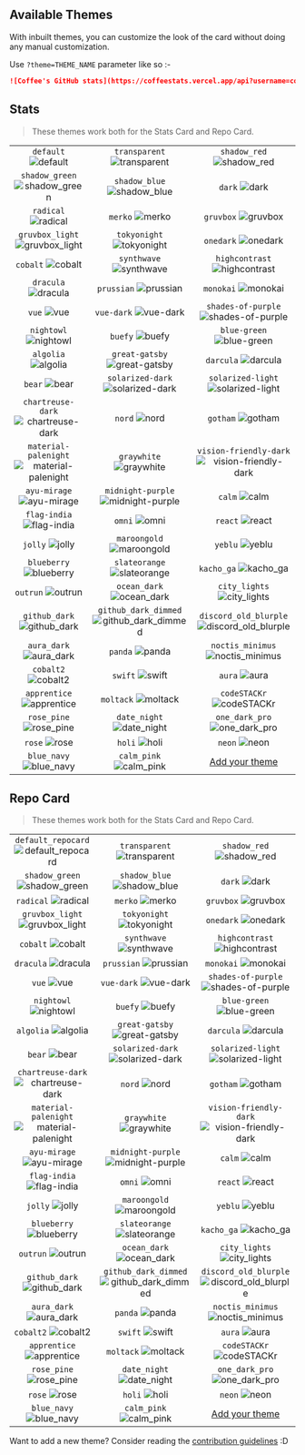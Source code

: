 ## Available Themes

<!-- DO NOT EDIT THIS FILE DIRECTLY -->

With inbuilt themes, you can customize the look of the card without doing any manual customization.

Use `?theme=THEME_NAME` parameter like so :-

```md
![Coffee's GitHub stats](https://coffeestats.vercel.app/api?username=coffee&theme=dark&show_icons=true)
```

## Stats

> These themes work both for the Stats Card and Repo Card.

| | | |
| :--: | :--: | :--: |
| `default` ![default][default] | `transparent` ![transparent][transparent] | `shadow_red` ![shadow_red][shadow_red] |
| `shadow_green` ![shadow_green][shadow_green] | `shadow_blue` ![shadow_blue][shadow_blue] | `dark` ![dark][dark] |
| `radical` ![radical][radical] | `merko` ![merko][merko] | `gruvbox` ![gruvbox][gruvbox] |
| `gruvbox_light` ![gruvbox_light][gruvbox_light] | `tokyonight` ![tokyonight][tokyonight] | `onedark` ![onedark][onedark] |
| `cobalt` ![cobalt][cobalt] | `synthwave` ![synthwave][synthwave] | `highcontrast` ![highcontrast][highcontrast] |
| `dracula` ![dracula][dracula] | `prussian` ![prussian][prussian] | `monokai` ![monokai][monokai] |
| `vue` ![vue][vue] | `vue-dark` ![vue-dark][vue-dark] | `shades-of-purple` ![shades-of-purple][shades-of-purple] |
| `nightowl` ![nightowl][nightowl] | `buefy` ![buefy][buefy] | `blue-green` ![blue-green][blue-green] |
| `algolia` ![algolia][algolia] | `great-gatsby` ![great-gatsby][great-gatsby] | `darcula` ![darcula][darcula] |
| `bear` ![bear][bear] | `solarized-dark` ![solarized-dark][solarized-dark] | `solarized-light` ![solarized-light][solarized-light] |
| `chartreuse-dark` ![chartreuse-dark][chartreuse-dark] | `nord` ![nord][nord] | `gotham` ![gotham][gotham] |
| `material-palenight` ![material-palenight][material-palenight] | `graywhite` ![graywhite][graywhite] | `vision-friendly-dark` ![vision-friendly-dark][vision-friendly-dark] |
| `ayu-mirage` ![ayu-mirage][ayu-mirage] | `midnight-purple` ![midnight-purple][midnight-purple] | `calm` ![calm][calm] |
| `flag-india` ![flag-india][flag-india] | `omni` ![omni][omni] | `react` ![react][react] |
| `jolly` ![jolly][jolly] | `maroongold` ![maroongold][maroongold] | `yeblu` ![yeblu][yeblu] |
| `blueberry` ![blueberry][blueberry] | `slateorange` ![slateorange][slateorange] | `kacho_ga` ![kacho_ga][kacho_ga] |
| `outrun` ![outrun][outrun] | `ocean_dark` ![ocean_dark][ocean_dark] | `city_lights` ![city_lights][city_lights] |
| `github_dark` ![github_dark][github_dark] | `github_dark_dimmed` ![github_dark_dimmed][github_dark_dimmed] | `discord_old_blurple` ![discord_old_blurple][discord_old_blurple] |
| `aura_dark` ![aura_dark][aura_dark] | `panda` ![panda][panda] | `noctis_minimus` ![noctis_minimus][noctis_minimus] |
| `cobalt2` ![cobalt2][cobalt2] | `swift` ![swift][swift] | `aura` ![aura][aura] |
| `apprentice` ![apprentice][apprentice] | `moltack` ![moltack][moltack] | `codeSTACKr` ![codeSTACKr][codeSTACKr] |
| `rose_pine` ![rose_pine][rose_pine] | `date_night` ![date_night][date_night] | `one_dark_pro` ![one_dark_pro][one_dark_pro] |
| `rose` ![rose][rose] | `holi` ![holi][holi] | `neon` ![neon][neon] |
| `blue_navy` ![blue_navy][blue_navy] | `calm_pink` ![calm_pink][calm_pink] | [Add your theme][add-theme] |

## Repo Card

> These themes work both for the Stats Card and Repo Card.

| | | |
| :--: | :--: | :--: |
| `default_repocard` ![default_repocard][default_repocard_repo] | `transparent` ![transparent][transparent_repo] | `shadow_red` ![shadow_red][shadow_red_repo] |
| `shadow_green` ![shadow_green][shadow_green_repo] | `shadow_blue` ![shadow_blue][shadow_blue_repo] | `dark` ![dark][dark_repo] |
| `radical` ![radical][radical_repo] | `merko` ![merko][merko_repo] | `gruvbox` ![gruvbox][gruvbox_repo] |
| `gruvbox_light` ![gruvbox_light][gruvbox_light_repo] | `tokyonight` ![tokyonight][tokyonight_repo] | `onedark` ![onedark][onedark_repo] |
| `cobalt` ![cobalt][cobalt_repo] | `synthwave` ![synthwave][synthwave_repo] | `highcontrast` ![highcontrast][highcontrast_repo] |
| `dracula` ![dracula][dracula_repo] | `prussian` ![prussian][prussian_repo] | `monokai` ![monokai][monokai_repo] |
| `vue` ![vue][vue_repo] | `vue-dark` ![vue-dark][vue-dark_repo] | `shades-of-purple` ![shades-of-purple][shades-of-purple_repo] |
| `nightowl` ![nightowl][nightowl_repo] | `buefy` ![buefy][buefy_repo] | `blue-green` ![blue-green][blue-green_repo] |
| `algolia` ![algolia][algolia_repo] | `great-gatsby` ![great-gatsby][great-gatsby_repo] | `darcula` ![darcula][darcula_repo] |
| `bear` ![bear][bear_repo] | `solarized-dark` ![solarized-dark][solarized-dark_repo] | `solarized-light` ![solarized-light][solarized-light_repo] |
| `chartreuse-dark` ![chartreuse-dark][chartreuse-dark_repo] | `nord` ![nord][nord_repo] | `gotham` ![gotham][gotham_repo] |
| `material-palenight` ![material-palenight][material-palenight_repo] | `graywhite` ![graywhite][graywhite_repo] | `vision-friendly-dark` ![vision-friendly-dark][vision-friendly-dark_repo] |
| `ayu-mirage` ![ayu-mirage][ayu-mirage_repo] | `midnight-purple` ![midnight-purple][midnight-purple_repo] | `calm` ![calm][calm_repo] |
| `flag-india` ![flag-india][flag-india_repo] | `omni` ![omni][omni_repo] | `react` ![react][react_repo] |
| `jolly` ![jolly][jolly_repo] | `maroongold` ![maroongold][maroongold_repo] | `yeblu` ![yeblu][yeblu_repo] |
| `blueberry` ![blueberry][blueberry_repo] | `slateorange` ![slateorange][slateorange_repo] | `kacho_ga` ![kacho_ga][kacho_ga_repo] |
| `outrun` ![outrun][outrun_repo] | `ocean_dark` ![ocean_dark][ocean_dark_repo] | `city_lights` ![city_lights][city_lights_repo] |
| `github_dark` ![github_dark][github_dark_repo] | `github_dark_dimmed` ![github_dark_dimmed][github_dark_dimmed_repo] | `discord_old_blurple` ![discord_old_blurple][discord_old_blurple_repo] |
| `aura_dark` ![aura_dark][aura_dark_repo] | `panda` ![panda][panda_repo] | `noctis_minimus` ![noctis_minimus][noctis_minimus_repo] |
| `cobalt2` ![cobalt2][cobalt2_repo] | `swift` ![swift][swift_repo] | `aura` ![aura][aura_repo] |
| `apprentice` ![apprentice][apprentice_repo] | `moltack` ![moltack][moltack_repo] | `codeSTACKr` ![codeSTACKr][codeSTACKr_repo] |
| `rose_pine` ![rose_pine][rose_pine_repo] | `date_night` ![date_night][date_night_repo] | `one_dark_pro` ![one_dark_pro][one_dark_pro_repo] |
| `rose` ![rose][rose_repo] | `holi` ![holi][holi_repo] | `neon` ![neon][neon_repo] |
| `blue_navy` ![blue_navy][blue_navy_repo] | `calm_pink` ![calm_pink][calm_pink_repo] | [Add your theme][add-theme] |


[default]: https://coffeestats.vercel.app/api?username=coffee&show_icons=true&hide=contribs,prs&cache_seconds=86400&theme=default
[default_repocard]: https://coffeestats.vercel.app/api?username=coffee&show_icons=true&hide=contribs,prs&cache_seconds=86400&theme=default_repocard
[transparent]: https://coffeestats.vercel.app/api?username=coffee&show_icons=true&hide=contribs,prs&cache_seconds=86400&theme=transparent
[shadow_red]: https://coffeestats.vercel.app/api?username=coffee&show_icons=true&hide=contribs,prs&cache_seconds=86400&theme=shadow_red
[shadow_green]: https://coffeestats.vercel.app/api?username=coffee&show_icons=true&hide=contribs,prs&cache_seconds=86400&theme=shadow_green
[shadow_blue]: https://coffeestats.vercel.app/api?username=coffee&show_icons=true&hide=contribs,prs&cache_seconds=86400&theme=shadow_blue
[dark]: https://coffeestats.vercel.app/api?username=coffee&show_icons=true&hide=contribs,prs&cache_seconds=86400&theme=dark
[radical]: https://coffeestats.vercel.app/api?username=coffee&show_icons=true&hide=contribs,prs&cache_seconds=86400&theme=radical
[merko]: https://coffeestats.vercel.app/api?username=coffee&show_icons=true&hide=contribs,prs&cache_seconds=86400&theme=merko
[gruvbox]: https://coffeestats.vercel.app/api?username=coffee&show_icons=true&hide=contribs,prs&cache_seconds=86400&theme=gruvbox
[gruvbox_light]: https://coffeestats.vercel.app/api?username=coffee&show_icons=true&hide=contribs,prs&cache_seconds=86400&theme=gruvbox_light
[tokyonight]: https://coffeestats.vercel.app/api?username=coffee&show_icons=true&hide=contribs,prs&cache_seconds=86400&theme=tokyonight
[onedark]: https://coffeestats.vercel.app/api?username=coffee&show_icons=true&hide=contribs,prs&cache_seconds=86400&theme=onedark
[cobalt]: https://coffeestats.vercel.app/api?username=coffee&show_icons=true&hide=contribs,prs&cache_seconds=86400&theme=cobalt
[synthwave]: https://coffeestats.vercel.app/api?username=coffee&show_icons=true&hide=contribs,prs&cache_seconds=86400&theme=synthwave
[highcontrast]: https://coffeestats.vercel.app/api?username=coffee&show_icons=true&hide=contribs,prs&cache_seconds=86400&theme=highcontrast
[dracula]: https://coffeestats.vercel.app/api?username=coffee&show_icons=true&hide=contribs,prs&cache_seconds=86400&theme=dracula
[prussian]: https://coffeestats.vercel.app/api?username=coffee&show_icons=true&hide=contribs,prs&cache_seconds=86400&theme=prussian
[monokai]: https://coffeestats.vercel.app/api?username=coffee&show_icons=true&hide=contribs,prs&cache_seconds=86400&theme=monokai
[vue]: https://coffeestats.vercel.app/api?username=coffee&show_icons=true&hide=contribs,prs&cache_seconds=86400&theme=vue
[vue-dark]: https://coffeestats.vercel.app/api?username=coffee&show_icons=true&hide=contribs,prs&cache_seconds=86400&theme=vue-dark
[shades-of-purple]: https://coffeestats.vercel.app/api?username=coffee&show_icons=true&hide=contribs,prs&cache_seconds=86400&theme=shades-of-purple
[nightowl]: https://coffeestats.vercel.app/api?username=coffee&show_icons=true&hide=contribs,prs&cache_seconds=86400&theme=nightowl
[buefy]: https://coffeestats.vercel.app/api?username=coffee&show_icons=true&hide=contribs,prs&cache_seconds=86400&theme=buefy
[blue-green]: https://coffeestats.vercel.app/api?username=coffee&show_icons=true&hide=contribs,prs&cache_seconds=86400&theme=blue-green
[algolia]: https://coffeestats.vercel.app/api?username=coffee&show_icons=true&hide=contribs,prs&cache_seconds=86400&theme=algolia
[great-gatsby]: https://coffeestats.vercel.app/api?username=coffee&show_icons=true&hide=contribs,prs&cache_seconds=86400&theme=great-gatsby
[darcula]: https://coffeestats.vercel.app/api?username=coffee&show_icons=true&hide=contribs,prs&cache_seconds=86400&theme=darcula
[bear]: https://coffeestats.vercel.app/api?username=coffee&show_icons=true&hide=contribs,prs&cache_seconds=86400&theme=bear
[solarized-dark]: https://coffeestats.vercel.app/api?username=coffee&show_icons=true&hide=contribs,prs&cache_seconds=86400&theme=solarized-dark
[solarized-light]: https://coffeestats.vercel.app/api?username=coffee&show_icons=true&hide=contribs,prs&cache_seconds=86400&theme=solarized-light
[chartreuse-dark]: https://coffeestats.vercel.app/api?username=coffee&show_icons=true&hide=contribs,prs&cache_seconds=86400&theme=chartreuse-dark
[nord]: https://coffeestats.vercel.app/api?username=coffee&show_icons=true&hide=contribs,prs&cache_seconds=86400&theme=nord
[gotham]: https://coffeestats.vercel.app/api?username=coffee&show_icons=true&hide=contribs,prs&cache_seconds=86400&theme=gotham
[material-palenight]: https://coffeestats.vercel.app/api?username=coffee&show_icons=true&hide=contribs,prs&cache_seconds=86400&theme=material-palenight
[graywhite]: https://coffeestats.vercel.app/api?username=coffee&show_icons=true&hide=contribs,prs&cache_seconds=86400&theme=graywhite
[vision-friendly-dark]: https://coffeestats.vercel.app/api?username=coffee&show_icons=true&hide=contribs,prs&cache_seconds=86400&theme=vision-friendly-dark
[ayu-mirage]: https://coffeestats.vercel.app/api?username=coffee&show_icons=true&hide=contribs,prs&cache_seconds=86400&theme=ayu-mirage
[midnight-purple]: https://coffeestats.vercel.app/api?username=coffee&show_icons=true&hide=contribs,prs&cache_seconds=86400&theme=midnight-purple
[calm]: https://coffeestats.vercel.app/api?username=coffee&show_icons=true&hide=contribs,prs&cache_seconds=86400&theme=calm
[flag-india]: https://coffeestats.vercel.app/api?username=coffee&show_icons=true&hide=contribs,prs&cache_seconds=86400&theme=flag-india
[omni]: https://coffeestats.vercel.app/api?username=coffee&show_icons=true&hide=contribs,prs&cache_seconds=86400&theme=omni
[react]: https://coffeestats.vercel.app/api?username=coffee&show_icons=true&hide=contribs,prs&cache_seconds=86400&theme=react
[jolly]: https://coffeestats.vercel.app/api?username=coffee&show_icons=true&hide=contribs,prs&cache_seconds=86400&theme=jolly
[maroongold]: https://coffeestats.vercel.app/api?username=coffee&show_icons=true&hide=contribs,prs&cache_seconds=86400&theme=maroongold
[yeblu]: https://coffeestats.vercel.app/api?username=coffee&show_icons=true&hide=contribs,prs&cache_seconds=86400&theme=yeblu
[blueberry]: https://coffeestats.vercel.app/api?username=coffee&show_icons=true&hide=contribs,prs&cache_seconds=86400&theme=blueberry
[slateorange]: https://coffeestats.vercel.app/api?username=coffee&show_icons=true&hide=contribs,prs&cache_seconds=86400&theme=slateorange
[kacho_ga]: https://coffeestats.vercel.app/api?username=coffee&show_icons=true&hide=contribs,prs&cache_seconds=86400&theme=kacho_ga
[outrun]: https://coffeestats.vercel.app/api?username=coffee&show_icons=true&hide=contribs,prs&cache_seconds=86400&theme=outrun
[ocean_dark]: https://coffeestats.vercel.app/api?username=coffee&show_icons=true&hide=contribs,prs&cache_seconds=86400&theme=ocean_dark
[city_lights]: https://coffeestats.vercel.app/api?username=coffee&show_icons=true&hide=contribs,prs&cache_seconds=86400&theme=city_lights
[github_dark]: https://coffeestats.vercel.app/api?username=coffee&show_icons=true&hide=contribs,prs&cache_seconds=86400&theme=github_dark
[github_dark_dimmed]: https://coffeestats.vercel.app/api?username=coffee&show_icons=true&hide=contribs,prs&cache_seconds=86400&theme=github_dark_dimmed
[discord_old_blurple]: https://coffeestats.vercel.app/api?username=coffee&show_icons=true&hide=contribs,prs&cache_seconds=86400&theme=discord_old_blurple
[aura_dark]: https://coffeestats.vercel.app/api?username=coffee&show_icons=true&hide=contribs,prs&cache_seconds=86400&theme=aura_dark
[panda]: https://coffeestats.vercel.app/api?username=coffee&show_icons=true&hide=contribs,prs&cache_seconds=86400&theme=panda
[noctis_minimus]: https://coffeestats.vercel.app/api?username=coffee&show_icons=true&hide=contribs,prs&cache_seconds=86400&theme=noctis_minimus
[cobalt2]: https://coffeestats.vercel.app/api?username=coffee&show_icons=true&hide=contribs,prs&cache_seconds=86400&theme=cobalt2
[swift]: https://coffeestats.vercel.app/api?username=coffee&show_icons=true&hide=contribs,prs&cache_seconds=86400&theme=swift
[aura]: https://coffeestats.vercel.app/api?username=coffee&show_icons=true&hide=contribs,prs&cache_seconds=86400&theme=aura
[apprentice]: https://coffeestats.vercel.app/api?username=coffee&show_icons=true&hide=contribs,prs&cache_seconds=86400&theme=apprentice
[moltack]: https://coffeestats.vercel.app/api?username=coffee&show_icons=true&hide=contribs,prs&cache_seconds=86400&theme=moltack
[codeSTACKr]: https://coffeestats.vercel.app/api?username=coffee&show_icons=true&hide=contribs,prs&cache_seconds=86400&theme=codeSTACKr
[rose_pine]: https://coffeestats.vercel.app/api?username=coffee&show_icons=true&hide=contribs,prs&cache_seconds=86400&theme=rose_pine
[date_night]: https://coffeestats.vercel.app/api?username=coffee&show_icons=true&hide=contribs,prs&cache_seconds=86400&theme=date_night
[one_dark_pro]: https://coffeestats.vercel.app/api?username=coffee&show_icons=true&hide=contribs,prs&cache_seconds=86400&theme=one_dark_pro
[rose]: https://coffeestats.vercel.app/api?username=coffee&show_icons=true&hide=contribs,prs&cache_seconds=86400&theme=rose
[holi]: https://coffeestats.vercel.app/api?username=coffee&show_icons=true&hide=contribs,prs&cache_seconds=86400&theme=holi
[neon]: https://coffeestats.vercel.app/api?username=coffee&show_icons=true&hide=contribs,prs&cache_seconds=86400&theme=neon
[blue_navy]: https://coffeestats.vercel.app/api?username=coffee&show_icons=true&hide=contribs,prs&cache_seconds=86400&theme=blue_navy
[calm_pink]: https://coffeestats.vercel.app/api?username=coffee&show_icons=true&hide=contribs,prs&cache_seconds=86400&theme=calm_pink


[default_repo]: https://coffeestats.vercel.app/api/pin/?username=coffee&repo=mdstats&cache_seconds=86400&theme=default
[default_repocard_repo]: https://coffeestats.vercel.app/api/pin/?username=coffee&repo=mdstats&cache_seconds=86400&theme=default_repocard
[transparent_repo]: https://coffeestats.vercel.app/api/pin/?username=coffee&repo=mdstats&cache_seconds=86400&theme=transparent
[shadow_red_repo]: https://coffeestats.vercel.app/api/pin/?username=coffee&repo=mdstats&cache_seconds=86400&theme=shadow_red
[shadow_green_repo]: https://coffeestats.vercel.app/api/pin/?username=coffee&repo=mdstats&cache_seconds=86400&theme=shadow_green
[shadow_blue_repo]: https://coffeestats.vercel.app/api/pin/?username=coffee&repo=mdstats&cache_seconds=86400&theme=shadow_blue
[dark_repo]: https://coffeestats.vercel.app/api/pin/?username=coffee&repo=mdstats&cache_seconds=86400&theme=dark
[radical_repo]: https://coffeestats.vercel.app/api/pin/?username=coffee&repo=mdstats&cache_seconds=86400&theme=radical
[merko_repo]: https://coffeestats.vercel.app/api/pin/?username=coffee&repo=mdstats&cache_seconds=86400&theme=merko
[gruvbox_repo]: https://coffeestats.vercel.app/api/pin/?username=coffee&repo=mdstats&cache_seconds=86400&theme=gruvbox
[gruvbox_light_repo]: https://coffeestats.vercel.app/api/pin/?username=coffee&repo=mdstats&cache_seconds=86400&theme=gruvbox_light
[tokyonight_repo]: https://coffeestats.vercel.app/api/pin/?username=coffee&repo=mdstats&cache_seconds=86400&theme=tokyonight
[onedark_repo]: https://coffeestats.vercel.app/api/pin/?username=coffee&repo=mdstats&cache_seconds=86400&theme=onedark
[cobalt_repo]: https://coffeestats.vercel.app/api/pin/?username=coffee&repo=mdstats&cache_seconds=86400&theme=cobalt
[synthwave_repo]: https://coffeestats.vercel.app/api/pin/?username=coffee&repo=mdstats&cache_seconds=86400&theme=synthwave
[highcontrast_repo]: https://coffeestats.vercel.app/api/pin/?username=coffee&repo=mdstats&cache_seconds=86400&theme=highcontrast
[dracula_repo]: https://coffeestats.vercel.app/api/pin/?username=coffee&repo=mdstats&cache_seconds=86400&theme=dracula
[prussian_repo]: https://coffeestats.vercel.app/api/pin/?username=coffee&repo=mdstats&cache_seconds=86400&theme=prussian
[monokai_repo]: https://coffeestats.vercel.app/api/pin/?username=coffee&repo=mdstats&cache_seconds=86400&theme=monokai
[vue_repo]: https://coffeestats.vercel.app/api/pin/?username=coffee&repo=mdstats&cache_seconds=86400&theme=vue
[vue-dark_repo]: https://coffeestats.vercel.app/api/pin/?username=coffee&repo=mdstats&cache_seconds=86400&theme=vue-dark
[shades-of-purple_repo]: https://coffeestats.vercel.app/api/pin/?username=coffee&repo=mdstats&cache_seconds=86400&theme=shades-of-purple
[nightowl_repo]: https://coffeestats.vercel.app/api/pin/?username=coffee&repo=mdstats&cache_seconds=86400&theme=nightowl
[buefy_repo]: https://coffeestats.vercel.app/api/pin/?username=coffee&repo=mdstats&cache_seconds=86400&theme=buefy
[blue-green_repo]: https://coffeestats.vercel.app/api/pin/?username=coffee&repo=mdstats&cache_seconds=86400&theme=blue-green
[algolia_repo]: https://coffeestats.vercel.app/api/pin/?username=coffee&repo=mdstats&cache_seconds=86400&theme=algolia
[great-gatsby_repo]: https://coffeestats.vercel.app/api/pin/?username=coffee&repo=mdstats&cache_seconds=86400&theme=great-gatsby
[darcula_repo]: https://coffeestats.vercel.app/api/pin/?username=coffee&repo=mdstats&cache_seconds=86400&theme=darcula
[bear_repo]: https://coffeestats.vercel.app/api/pin/?username=coffee&repo=mdstats&cache_seconds=86400&theme=bear
[solarized-dark_repo]: https://coffeestats.vercel.app/api/pin/?username=coffee&repo=mdstats&cache_seconds=86400&theme=solarized-dark
[solarized-light_repo]: https://coffeestats.vercel.app/api/pin/?username=coffee&repo=mdstats&cache_seconds=86400&theme=solarized-light
[chartreuse-dark_repo]: https://coffeestats.vercel.app/api/pin/?username=coffee&repo=mdstats&cache_seconds=86400&theme=chartreuse-dark
[nord_repo]: https://coffeestats.vercel.app/api/pin/?username=coffee&repo=mdstats&cache_seconds=86400&theme=nord
[gotham_repo]: https://coffeestats.vercel.app/api/pin/?username=coffee&repo=mdstats&cache_seconds=86400&theme=gotham
[material-palenight_repo]: https://coffeestats.vercel.app/api/pin/?username=coffee&repo=mdstats&cache_seconds=86400&theme=material-palenight
[graywhite_repo]: https://coffeestats.vercel.app/api/pin/?username=coffee&repo=mdstats&cache_seconds=86400&theme=graywhite
[vision-friendly-dark_repo]: https://coffeestats.vercel.app/api/pin/?username=coffee&repo=mdstats&cache_seconds=86400&theme=vision-friendly-dark
[ayu-mirage_repo]: https://coffeestats.vercel.app/api/pin/?username=coffee&repo=mdstats&cache_seconds=86400&theme=ayu-mirage
[midnight-purple_repo]: https://coffeestats.vercel.app/api/pin/?username=coffee&repo=mdstats&cache_seconds=86400&theme=midnight-purple
[calm_repo]: https://coffeestats.vercel.app/api/pin/?username=coffee&repo=mdstats&cache_seconds=86400&theme=calm
[flag-india_repo]: https://coffeestats.vercel.app/api/pin/?username=coffee&repo=mdstats&cache_seconds=86400&theme=flag-india
[omni_repo]: https://coffeestats.vercel.app/api/pin/?username=coffee&repo=mdstats&cache_seconds=86400&theme=omni
[react_repo]: https://coffeestats.vercel.app/api/pin/?username=coffee&repo=mdstats&cache_seconds=86400&theme=react
[jolly_repo]: https://coffeestats.vercel.app/api/pin/?username=coffee&repo=mdstats&cache_seconds=86400&theme=jolly
[maroongold_repo]: https://coffeestats.vercel.app/api/pin/?username=coffee&repo=mdstats&cache_seconds=86400&theme=maroongold
[yeblu_repo]: https://coffeestats.vercel.app/api/pin/?username=coffee&repo=mdstats&cache_seconds=86400&theme=yeblu
[blueberry_repo]: https://coffeestats.vercel.app/api/pin/?username=coffee&repo=mdstats&cache_seconds=86400&theme=blueberry
[slateorange_repo]: https://coffeestats.vercel.app/api/pin/?username=coffee&repo=mdstats&cache_seconds=86400&theme=slateorange
[kacho_ga_repo]: https://coffeestats.vercel.app/api/pin/?username=coffee&repo=mdstats&cache_seconds=86400&theme=kacho_ga
[outrun_repo]: https://coffeestats.vercel.app/api/pin/?username=coffee&repo=mdstats&cache_seconds=86400&theme=outrun
[ocean_dark_repo]: https://coffeestats.vercel.app/api/pin/?username=coffee&repo=mdstats&cache_seconds=86400&theme=ocean_dark
[city_lights_repo]: https://coffeestats.vercel.app/api/pin/?username=coffee&repo=mdstats&cache_seconds=86400&theme=city_lights
[github_dark_repo]: https://coffeestats.vercel.app/api/pin/?username=coffee&repo=mdstats&cache_seconds=86400&theme=github_dark
[github_dark_dimmed_repo]: https://coffeestats.vercel.app/api/pin/?username=coffee&repo=mdstats&cache_seconds=86400&theme=github_dark_dimmed
[discord_old_blurple_repo]: https://coffeestats.vercel.app/api/pin/?username=coffee&repo=mdstats&cache_seconds=86400&theme=discord_old_blurple
[aura_dark_repo]: https://coffeestats.vercel.app/api/pin/?username=coffee&repo=mdstats&cache_seconds=86400&theme=aura_dark
[panda_repo]: https://coffeestats.vercel.app/api/pin/?username=coffee&repo=mdstats&cache_seconds=86400&theme=panda
[noctis_minimus_repo]: https://coffeestats.vercel.app/api/pin/?username=coffee&repo=mdstats&cache_seconds=86400&theme=noctis_minimus
[cobalt2_repo]: https://coffeestats.vercel.app/api/pin/?username=coffee&repo=mdstats&cache_seconds=86400&theme=cobalt2
[swift_repo]: https://coffeestats.vercel.app/api/pin/?username=coffee&repo=mdstats&cache_seconds=86400&theme=swift
[aura_repo]: https://coffeestats.vercel.app/api/pin/?username=coffee&repo=mdstats&cache_seconds=86400&theme=aura
[apprentice_repo]: https://coffeestats.vercel.app/api/pin/?username=coffee&repo=mdstats&cache_seconds=86400&theme=apprentice
[moltack_repo]: https://coffeestats.vercel.app/api/pin/?username=coffee&repo=mdstats&cache_seconds=86400&theme=moltack
[codeSTACKr_repo]: https://coffeestats.vercel.app/api/pin/?username=coffee&repo=mdstats&cache_seconds=86400&theme=codeSTACKr
[rose_pine_repo]: https://coffeestats.vercel.app/api/pin/?username=coffee&repo=mdstats&cache_seconds=86400&theme=rose_pine
[date_night_repo]: https://coffeestats.vercel.app/api/pin/?username=coffee&repo=mdstats&cache_seconds=86400&theme=date_night
[one_dark_pro_repo]: https://coffeestats.vercel.app/api/pin/?username=coffee&repo=mdstats&cache_seconds=86400&theme=one_dark_pro
[rose_repo]: https://coffeestats.vercel.app/api/pin/?username=coffee&repo=mdstats&cache_seconds=86400&theme=rose
[holi_repo]: https://coffeestats.vercel.app/api/pin/?username=coffee&repo=mdstats&cache_seconds=86400&theme=holi
[neon_repo]: https://coffeestats.vercel.app/api/pin/?username=coffee&repo=mdstats&cache_seconds=86400&theme=neon
[blue_navy_repo]: https://coffeestats.vercel.app/api/pin/?username=coffee&repo=mdstats&cache_seconds=86400&theme=blue_navy
[calm_pink_repo]: https://coffeestats.vercel.app/api/pin/?username=coffee&repo=mdstats&cache_seconds=86400&theme=calm_pink


[add-theme]: https://github.com/CoffeeBit/coffeestats/edit/master/themes/index.js

Want to add a new theme? Consider reading the [contribution guidelines](../CONTRIBUTING.md#themes-contribution) :D
